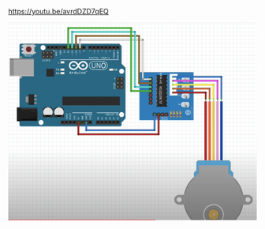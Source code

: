 
https://youtu.be/avrdDZD7qEQ



![alt text](https://github.com/NA-56/ArduinoProjects/blob/main/ArduinoUNO/P01-UTP-LiftController/BASICS/28BYJ-48-Controller/28BYJ-48-ControllerMedia/28BYJ-48-ControllerConections.PNG?raw=true)
